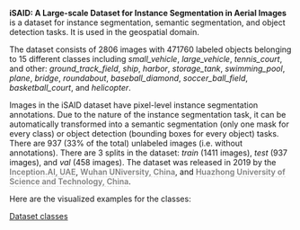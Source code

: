 **iSAID: A Large-scale Dataset for Instance Segmentation in Aerial Images** is a dataset for instance segmentation, semantic segmentation, and object detection tasks. It is used in the geospatial domain. 

The dataset consists of 2806 images with 471760 labeled objects belonging to 15 different classes including *small_vehicle*, *large_vehicle*, *tennis_court*, and other: *ground_track_field*, *ship*, *harbor*, *storage_tank*, *swimming_pool*, *plane*, *bridge*, *roundabout*, *baseball_diamond*, *soccer_ball_field*, *basketball_court*, and *helicopter*.

Images in the iSAID dataset have pixel-level instance segmentation annotations. Due to the nature of the instance segmentation task, it can be automatically transformed into a semantic segmentation (only one mask for every class) or object detection (bounding boxes for every object) tasks. There are 937 (33% of the total) unlabeled images (i.e. without annotations). There are 3 splits in the dataset: *train* (1411 images), *test* (937 images), and *val* (458 images). The dataset was released in 2019 by the <span style="font-weight: 600; color: grey; border-bottom: 1px dashed #d3d3d3;">Inception.AI, UAE</span>, <span style="font-weight: 600; color: grey; border-bottom: 1px dashed #d3d3d3;">Wuhan UNiversity, China</span>, and <span style="font-weight: 600; color: grey; border-bottom: 1px dashed #d3d3d3;">Huazhong University of Science and Technology, China</span>.

Here are the visualized examples for the classes:

[Dataset classes](https://github.com/dataset-ninja/isaid/raw/main/visualizations/classes_preview.webm)
